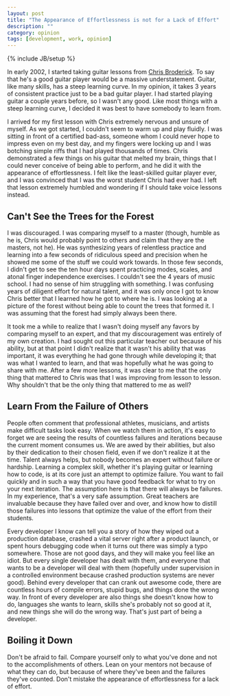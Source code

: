 ```yaml
---
layout: post
title: "The Appearance of Effortlessness is not for a Lack of Effort"
description: ""
category: opinion
tags: [development, work, opinion]
---
```

{% include JB/setup %}

In early 2002, I started taking guitar lessons from [Chris Broderick](http://en.wikipedia.org/wiki/Chris_Broderick). To say that he's a good guitar player would be a massive understatement. Guitar, like many skills, has a steep learning curve. In my opinion, it takes 3 years of consistent practice just to be a bad guitar player. I had started playing guitar a couple years before, so I wasn't any good. Like most things with a steep learning curve, I decided it was best to have somebody to learn from.

I arrived for my first lesson with Chris extremely nervous and unsure of myself. As we got started, I couldn't seem to warm up and play fluidly. I was sitting in front of a certified bad-ass, someone whom I could never hope to impress even on my best day, and my fingers were locking up and I was botching simple riffs that I had played thousands of times. Chris demonstrated a few things on his guitar that melted my brain, things that I could never conceive of being able to perform, and he did it with the appearance of effortlessness. I felt like the least-skilled guitar player ever, and I was convinced that I was the worst student Chris had ever had. I left that lesson extremely humbled and wondering if I should take voice lessons instead.

## Can't See the Trees for the Forest
 
I was discouraged. I was comparing myself to a master (though, humble as he is, Chris would probably point to others and claim that they are the masters, not he). He was synthesizing years of relentless practice and learning into a few seconds of ridiculous speed and precision when he showed me some of the stuff we could work towards. In those few seconds, I didn't get to see the ten hour days spent practicing modes, scales, and atonal finger independence exercises. I couldn't see the 4 years of music school. I had no sense of him struggling with something. I was confusing years of diligent effort for natural talent, and it was only once I got to know Chris better that I learned how he got to where he is. I was looking at a picture of the forest without being able to count the trees that formed it. I was assuming that the forest had simply always been there.

It took me a while to realize that I wasn't doing myself any favors by comparing myself to an expert, and that my discouragement was entirely of my own creation. I had sought out this particular teacher out because of his ability, but at that point I didn't realize that it wasn't his ability that was important, it was everything he had gone through while developing it; that was what I wanted to learn, and that was hopefully what he was going to share with me. After a few more lessons, it was clear to me that the only thing that mattered to Chris was that I was improving from lesson to lesson. Why shouldn't that be the only thing that mattered to me as well?

## Learn From the Failure of Others

People often comment that professional athletes, musicians, and artists make difficult tasks look easy. When we watch them in action, it's easy to forget we are seeing the results of countless failures and iterations because the current moment consumes us. We are awed by their abilities, but also by their dedication to their chosen field, even if we don't realize it at the time. Talent always helps, but nobody becomes an expert without failure or hardship. Learning a complex skill, whether it's playing guitar or learning how to code, is at its core just an attempt to optimize failure. You want to fail quickly and in such a way that you have good feedback for what to try on your next iteration. The assumption here is that there will always be failures. In my experience, that's a very safe assumption. Great teachers are invaluable because they have failed over and over, and know how to distill those failures into lessons that optimize the value of the effort from their students.

Every developer I know can tell you a story of how they wiped out a production database, crashed a vital server right after a product launch, or spent hours debugging code when it turns out there was simply a typo somewhere. Those are not good days, and they will make you feel like an idiot. But every single developer has dealt with them, and everyone that wants to be a developer will deal with them (hopefully under supervision in a controlled environment because crashed production systems are never good). Behind every developer that can crank out awesome code, there are countless hours of compile errors, stupid bugs, and things done the wrong way. In front of every developer are also things she doesn't know how to do, languages she wants to learn, skills she's probably not so good at it, and new things she will do the wrong way. That's just part of being a developer.

## Boiling it Down

Don't be afraid to fail. Compare yourself only to what you've done and not to the accomplishments of others. Lean on your mentors not because of what they can do, but because of where they've been and the failures they've counted. Don't mistake the appearance of effortlessness for a lack of effort. 
